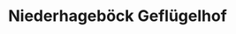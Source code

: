 ---
title: "Niederhageböck Geflügelhof"
url: /dorsten/niederhageboeck-gefluegelhof/
shop: Hofladen
---